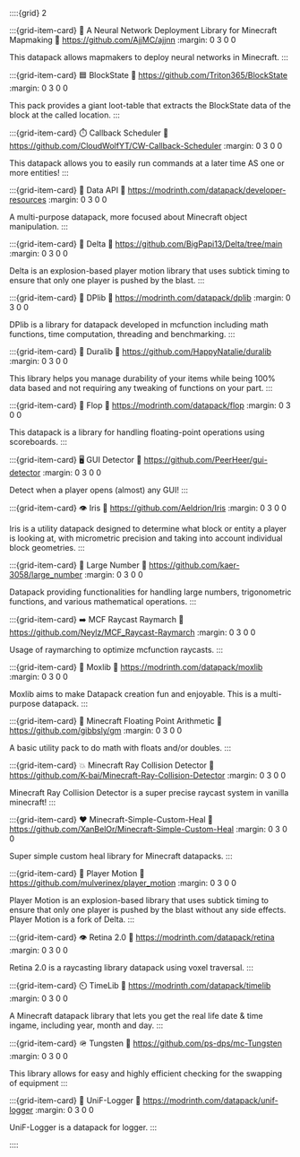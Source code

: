 ::::{grid} 2

:::{grid-item-card} 🧠 A Neural Network Deployment Library for Minecraft Mapmaking
:link: https://github.com/AjjMC/ajjnn
:margin: 0 3 0 0

This datapack allows mapmakers to deploy neural networks in Minecraft.
:::

:::{grid-item-card} 🟦 BlockState
:link: https://github.com/Triton365/BlockState
:margin: 0 3 0 0

This pack provides a giant loot-table that extracts the BlockState data of the block at the called location.
:::

:::{grid-item-card} ⏱️ Callback Scheduler
:link: https://github.com/CloudWolfYT/CW-Callback-Scheduler
:margin: 0 3 0 0

This datapack allows you to easily run commands at a later time AS one or more entities!
:::

:::{grid-item-card} 📙 Data API
:link: https://modrinth.com/datapack/developer-resources
:margin: 0 3 0 0

A multi-purpose datapack, more focused about Minecraft object manipulation.
:::

:::{grid-item-card} 🔻 Delta
:link: https://github.com/BigPapi13/Delta/tree/main
:margin: 0 3 0 0

Delta is an explosion-based player motion library that uses subtick timing to ensure that only one player is pushed by the blast.
:::

:::{grid-item-card} 📕 DPlib
:link: https://modrinth.com/datapack/dplib
:margin: 0 3 0 0

DPlib is a library for datapack developed in mcfunction including math functions, time computation, threading and benchmarking.
:::

:::{grid-item-card} 📕 Duralib
:link: https://github.com/HappyNatalie/duralib
:margin: 0 3 0 0

This library helps you manage durability of your items while being 100% data based and not requiring any tweaking of functions on your part.
:::

:::{grid-item-card} 🔢 Flop
:link: https://modrinth.com/datapack/flop
:margin: 0 3 0 0

This datapack is a library for handling floating-point operations using scoreboards.
:::

:::{grid-item-card} 🖥️ GUI Detector
:link: https://github.com/PeerHeer/gui-detector
:margin: 0 3 0 0

Detect when a player opens (almost) any GUI!
:::

:::{grid-item-card} 👁️ Iris
:link: https://github.com/Aeldrion/Iris
:margin: 0 3 0 0

Iris is a utility datapack designed to determine what block or entity a player is looking at, with micrometric precision and taking into account individual block geometries.
:::

:::{grid-item-card} 🔢 Large Number
:link: https://github.com/kaer-3058/large_number
:margin: 0 3 0 0

Datapack providing functionalities for handling large numbers, trigonometric functions, and various mathematical operations.
:::

:::{grid-item-card} ➡️ MCF Raycast Raymarch
:link: https://github.com/Neylz/MCF_Raycast-Raymarch
:margin: 0 3 0 0

Usage of raymarching to optimize mcfunction raycasts.
:::

:::{grid-item-card} 🔨 Moxlib
:link: https://modrinth.com/datapack/moxlib
:margin: 0 3 0 0

Moxlib aims to make Datapack creation fun and enjoyable. This is a multi-purpose datapack.
:::

:::{grid-item-card} 🔢 Minecraft Floating Point Arithmetic
:link: https://github.com/gibbsly/gm
:margin: 0 3 0 0

A basic utility pack to do math with floats and/or doubles.
:::

:::{grid-item-card} 💥 Minecraft Ray Collision Detector
:link: https://github.com/K-bai/Minecraft-Ray-Collision-Detector
:margin: 0 3 0 0

Minecraft Ray Collision Detector is a super precise raycast system in vanilla minecraft!
:::

:::{grid-item-card} ❤️ Minecraft-Simple-Custom-Heal
:link: https://github.com/XanBelOr/Minecraft-Simple-Custom-Heal
:margin: 0 3 0 0

Super simple custom heal library for Minecraft datapacks.
:::

:::{grid-item-card} 🏃 Player Motion
:link: https://github.com/mulverinex/player_motion
:margin: 0 3 0 0

Player Motion is an explosion-based library that uses subtick timing to ensure that only one player is pushed by the blast without any side effects.
Player Motion is a fork of Delta.
:::

:::{grid-item-card} 👁️ Retina 2.0
:link: https://modrinth.com/datapack/retina
:margin: 0 3 0 0

Retina 2.0 is a raycasting library datapack using voxel traversal.
:::

:::{grid-item-card} ⏲️ TimeLib
:link: https://modrinth.com/datapack/timelib
:margin: 0 3 0 0

A Minecraft datapack library that lets you get the real life date & time ingame, including year, month and day.
:::

:::{grid-item-card} 🪖 Tungsten
:link: https://github.com/ps-dps/mc-Tungsten
:margin: 0 3 0 0

This library allows for easy and highly efficient checking for the swapping of equipment
:::

:::{grid-item-card} 📝 UniF-Logger
:link: https://modrinth.com/datapack/unif-logger
:margin: 0 3 0 0

UniF-Logger is a datapack for logger.
:::

::::
